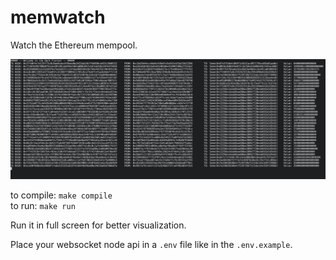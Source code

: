 # memwatch

Watch the Ethereum mempool.

![](./images/dark-florest.png)

to compile: `make compile`  
to run: `make run`

Run it in full screen for better visualization.

Place your websocket node api in a `.env` file like in the `.env.example`.
